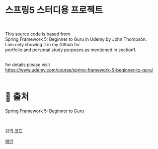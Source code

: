 # 스프링5 스터디용 프로젝트

<br />

This source code is based from<br />
Spring Framework 5: Beginner to Guru in Udemy by John Thompson.<br />
I am only showing it in my Github for<br />
portfolio and personal study purposes as mentioned in section1.<br /><br />

for details please visit<br />
https://www.udemy.com/course/spring-framework-5-beginner-to-guru/
<br /><br />

</div>

# 📓 출처

[ Spring Framework 5: Beginner to Guru ](https://www.udemy.com/course/spring-framework-5-beginner-to-guru/ "udemy")

<br />

[강의 코드](https://github.com/springframeworkguru/spring5webapp "스프링 구루")

[메인](../README.MD "스프링 구루")

<br />

